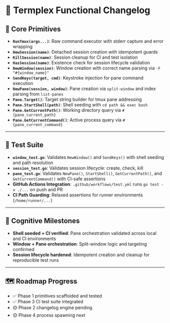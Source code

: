 # 📜 Termplex Functional Changelog

## 🧱 Core Primitives

- **`RunTmux(args...)`**: Raw command executor with stderr capture and error wrapping
- **`NewSession(name)`**: Detached session creation with idempotent guards
- **`KillSession(name)`**: Session cleanup for CI and test isolation
- **`HasSession(name)`**: Existence check for session lifecycle validation
- **`NewWindow(session)`**: Window creation with correct name parsing via `-F "#{window_name}"`
- **`SendKeys(target, cmd)`**: Keystroke injection for pane command execution
- **`NewPane(session, window)`**: Pane creation via `split-window` and index parsing from `list-panes`
- **`Pane.Target()`**: Target string builder for tmux pane addressing
- **`Pane.StartShell(path)`**: Shell seeding with `cd path && exec bash`
- **`Pane.GetCurrentPath()`**: Working directory query via `#{pane_current_path}`
- **`Pane.GetCurrentCommand()`**: Active process query via `#{pane_current_command}`

---

## 🧪 Test Suite

- **`window_test.go`**: Validates `NewWindow()` and `SendKeys()` with shell seeding and path resolution
- **`session_test.go`**: Validates session lifecycle: create, check, kill
- **`pane_test.go`**: Validates `NewPane()`, `StartShell()`, `GetCurrentPath()`, and `GetCurrentCommand()` with CI-safe assertions
- **GitHub Actions Integration**: `.github/workflows/test.yml` runs `go test -v ./...` on push and PR
- **CI Path Guarding**: Relaxed assertions for runner environments (`/home/runner/...`)

---

## 🧠 Cognitive Milestones

- **Shell seeded + CI verified**: Pane orchestration validated across local and CI environments
- **Window + Pane orchestration**: Split-window logic and targeting confirmed
- **Session lifecycle hardened**: Idempotent creation and cleanup for reproducible test runs

---

## 🗺️ Roadmap Progress

- ✅ Phase 1 primitives scaffolded and tested
- ✅ Phase 3 CI test suite integrated
- 🟡 Phase 2 changelog engine pending
- 🟡 Phase 4 process spawning next
